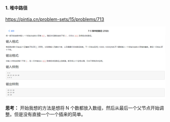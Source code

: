 #### 1. 堆中路径

https://pintia.cn/problem-sets/15/problems/713

![](./description.png)

**思考：** 开始我想的方法是想将 N 个数都放入数组，然后从最后一个父节点开始调整。但是没有直接一个一个插来的简单。